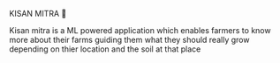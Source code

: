 KISAN MITRA 🤝

Kisan mitra is a ML powered application which enables farmers to know more about their farms guiding them what they should really grow depending on thier location and the soil at that place 


